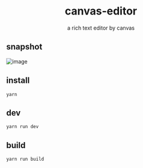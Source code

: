 <h1 align="center">canvas-editor</h1>

<p align="center"> a rich text editor by canvas</p>

## snapshot

![image](https://github.com/Hufe921/canvas-editor/blob/main/src/assets/snapshots/main_v0.2.2.png)

## install

`yarn`

## dev

`yarn run dev`

## build

`yarn run build`
